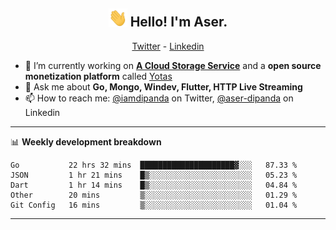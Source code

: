 <h2 align="center"> <img src="https://github.com/gabriel-TheCode/gabriel-TheCode/blob/master/gifs/Hi.gif" width="30px"> Hello! I'm Aser.</h2>
<p align="center">
  <a href="https://twitter.com/iamdipanda">Twitter</a> - 
  <a href="https://www.linkedin.com/in/aser-dipanda/">Linkedin</a>
</p>


- 🔭 I’m currently working on **[A Cloud Storage Service](https://gamesmania.io)** and a **open source monetization platform** called [Yotas](https://github.com/osscameroon/yotas)
- 💬 Ask me about **Go, Mongo, Windev, Flutter, HTTP Live Streaming**
- 📫 How to reach me: [@iamdipanda](https://twitter.com/iamdipanda) on Twitter, [@aser-dipanda](https://www.linkedin.com/in/aser-dipanda/) on Linkedin

-------

📊 **Weekly development breakdown**

<!--START_SECTION:waka-->
```text
Go           22 hrs 32 mins  █████████████████████▓░░░   87.33 % 
JSON         1 hr 21 mins    █▒░░░░░░░░░░░░░░░░░░░░░░░   05.23 % 
Dart         1 hr 14 mins    █▒░░░░░░░░░░░░░░░░░░░░░░░   04.84 % 
Other        20 mins         ▒░░░░░░░░░░░░░░░░░░░░░░░░   01.29 % 
Git Config   16 mins         ▒░░░░░░░░░░░░░░░░░░░░░░░░   01.04 % 
```
<!--END_SECTION:waka-->

-------
